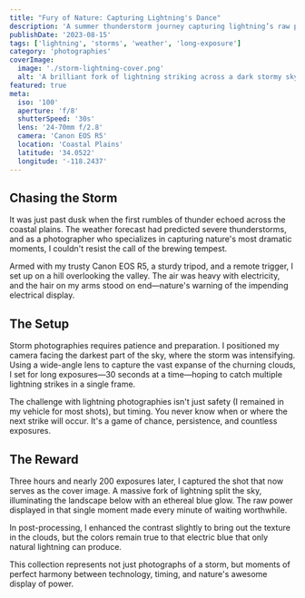 ```yaml
---
title: "Fury of Nature: Capturing Lightning's Dance"
description: 'A summer thunderstorm journey capturing lightning’s raw power over the coastal plains in breathtaking images.'
publishDate: '2023-08-15'
tags: ['lightning', 'storms', 'weather', 'long-exposure']
category: 'photographies'
coverImage:
  image: './storm-lightning-cover.png'
  alt: 'A brilliant fork of lightning striking across a dark stormy sky'
featured: true
meta:
  iso: '100'
  aperture: 'f/8'
  shutterSpeed: '30s'
  lens: '24-70mm f/2.8'
  camera: 'Canon EOS R5'
  location: 'Coastal Plains'
  latitude: '34.0522'
  longitude: '-118.2437'
---
```


## Chasing the Storm

It was just past dusk when the first rumbles of thunder echoed across the coastal plains. The weather forecast had predicted severe thunderstorms, and as a photographer who specializes in capturing nature's most dramatic moments, I couldn't resist the call of the brewing tempest.

Armed with my trusty Canon EOS R5, a sturdy tripod, and a remote trigger, I set up on a hill overlooking the valley. The air was heavy with electricity, and the hair on my arms stood on end—nature's warning of the impending electrical display.

## The Setup

Storm photographies requires patience and preparation. I positioned my camera facing the darkest part of the sky, where the storm was intensifying. Using a wide-angle lens to capture the vast expanse of the churning clouds, I set for long exposures—30 seconds at a time—hoping to catch multiple lightning strikes in a single frame.

The challenge with lightning photographies isn't just safety (I remained in my vehicle for most shots), but timing. You never know when or where the next strike will occur. It's a game of chance, persistence, and countless exposures.

## The Reward

Three hours and nearly 200 exposures later, I captured the shot that now serves as the cover image. A massive fork of lightning split the sky, illuminating the landscape below with an ethereal blue glow. The raw power displayed in that single moment made every minute of waiting worthwhile.

In post-processing, I enhanced the contrast slightly to bring out the texture in the clouds, but the colors remain true to that electric blue that only natural lightning can produce.

This collection represents not just photographs of a storm, but moments of perfect harmony between technology, timing, and nature's awesome display of power.
